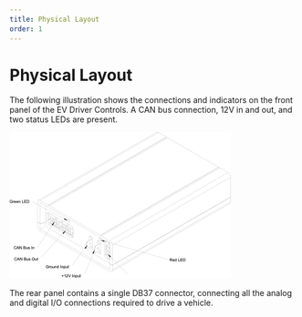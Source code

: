 ```yaml
---
title: Physical Layout
order: 1
---
```


# Physical Layout

The following illustration shows the connections and indicators on the front panel of the EV Driver Controls.  A CAN bus connection, 12V in and out, and two status LEDs are present.

![EV Driver Controls Physical Layout](images/Physical_Layout.png)

The rear panel contains a single DB37 connector, connecting all the analog and digital I/O connections required to drive a vehicle.
